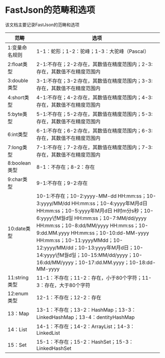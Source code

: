 # FastJson的范畴和选项

该文档主要记录FastJson的范畴和选项

| 范畴 | 选项        |
| ----------        | ------------- |
| 1:变量命名规则 | 1-1：蛇形；1-2：驼峰；1-3：大驼峰（Pascal） | 
| 2:float类型 | 2-1:不存在；2-2:存在，其数值在精度范围内；2-3:存在，其数值不在精度范围内 |
| 3:double类型 | 3-1:不存在；3-2:存在，其数值在精度范围内；3-3:存在，其数值不在精度范围内 |
| 4:short类型 | 4-1:不存在；4-2:存在，其数值在精度范围内；4-3:存在，其数值不在精度范围内 |
| 5:byte类型 | 5-1:不存在；5-2:存在，其数值在精度范围内；5-3:存在，其数值不在精度范围内 |
| 6:int类型 | 6-1:不存在；6-2:存在，其数值在精度范围内；6-3:存在，其数值不在精度范围内 |
| 7:long类型 | 7-1:不存在；7-2:存在，其数值在精度范围内；7-3:存在，其数值不在精度范围内 |
| 8:boolean类型 | 8-1：不存在；8-2：存在 |
| 9:char类型 | 9-1:不存在；9-2:存在 |
| 10:date类型 | 10-1:不存在；10-2:yyyy-MM-dd HH:mm:ss；10-3:yyyy/MM/dd HH:mm:ss；10-4:yyyy年M月d日 HH:mm:ss；10-5:yyyy年M月d日 H时m分s秒；10-6:yyyy년M월d일 HH:mm:ss；10-7:MM/dd/yyyy HH:mm:ss；10-8:dd/MM/yyyy HH:mm:ss；10-9:dd.MM.yyyy HH:mm:ss；10-10:dd-MM-yyyy HH:mm:ss；10-11:yyyyMMdd；10-12:yyyy/MM/dd；10-13:yyyy年M月d日；10-14:yyyy년M월d일；10-15:MM/dd/yyyy；10-16:dd/MM/yyyy；10-17:dd.MM.yyyy；10-18:dd-MM-yyyy |
| 11:string类型 | 11-1：不存在；11-2：存在，小于80个字符；11-3：存在，大于80个字符 |
| 12:enum类型 | 12-1：不存在；12-2：存在 |
| 13：Map | 13-1：不存在；13-2：HashMap；13-3：LinkedHashMap；13-4：dentityHashMap |
| 14：List | 14-1：不存在；14-2：ArrayList；14-3：LinkedList |
| 15：Set | 15-1：不存在；15-2：HashSet；15-3：LinkedHashSet |




